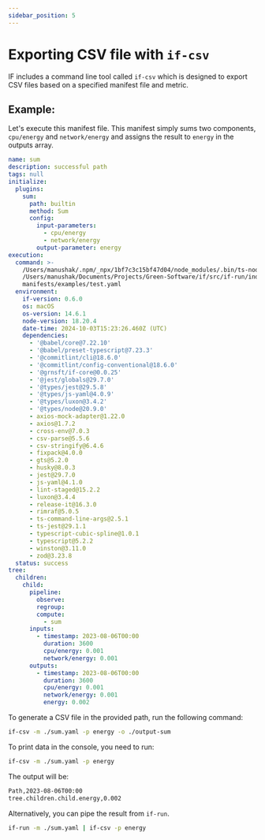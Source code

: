 ```yaml
---
sidebar_position: 5
---
```


# Exporting CSV file with `if-csv`

IF includes a command line tool called `if-csv` which is designed to export CSV files based on a specified manifest file and metric.

## Example:

Let's execute this manifest file. This manifest simply sums two components, `cpu/energy` and `network/energy` and assigns the result to `energy` in the outputs array.

```yaml
name: sum
description: successful path
tags: null
initialize:
  plugins:
    sum:
      path: builtin
      method: Sum
      config:
        input-parameters:
          - cpu/energy
          - network/energy
        output-parameter: energy
execution:
  command: >-
    /Users/manushak/.npm/_npx/1bf7c3c15bf47d04/node_modules/.bin/ts-node
    /Users/manushak/Documents/Projects/Green-Software/if/src/if-run/index.ts -m
    manifests/examples/test.yaml
  environment:
    if-version: 0.6.0
    os: macOS
    os-version: 14.6.1
    node-version: 18.20.4
    date-time: 2024-10-03T15:23:26.460Z (UTC)
    dependencies:
      - '@babel/core@7.22.10'
      - '@babel/preset-typescript@7.23.3'
      - '@commitlint/cli@18.6.0'
      - '@commitlint/config-conventional@18.6.0'
      - '@grnsft/if-core@0.0.25'
      - '@jest/globals@29.7.0'
      - '@types/jest@29.5.8'
      - '@types/js-yaml@4.0.9'
      - '@types/luxon@3.4.2'
      - '@types/node@20.9.0'
      - axios-mock-adapter@1.22.0
      - axios@1.7.2
      - cross-env@7.0.3
      - csv-parse@5.5.6
      - csv-stringify@6.4.6
      - fixpack@4.0.0
      - gts@5.2.0
      - husky@8.0.3
      - jest@29.7.0
      - js-yaml@4.1.0
      - lint-staged@15.2.2
      - luxon@3.4.4
      - release-it@16.3.0
      - rimraf@5.0.5
      - ts-command-line-args@2.5.1
      - ts-jest@29.1.1
      - typescript-cubic-spline@1.0.1
      - typescript@5.2.2
      - winston@3.11.0
      - zod@3.23.8
  status: success
tree:
  children:
    child:
      pipeline:
        observe:
        regroup:
        compute:
          - sum
      inputs:
        - timestamp: 2023-08-06T00:00
          duration: 3600
          cpu/energy: 0.001
          network/energy: 0.001
      outputs:
        - timestamp: 2023-08-06T00:00
          duration: 3600
          cpu/energy: 0.001
          network/energy: 0.001
          energy: 0.002
```

To generate a CSV file in the provided path, run the following command:

```sh
if-csv -m ./sum.yaml -p energy -o ./output-sum
```

To print data in the console, you need to run:

```sh
if-csv -m ./sum.yaml -p energy
```

The output will be:

```sh
Path,2023-08-06T00:00
tree.children.child.energy,0.002
```

Alternatively, you can pipe the result from `if-run`.

```sh
if-run -m ./sum.yaml | if-csv -p energy
```
